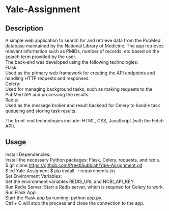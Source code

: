 # Yale-Assignment
## Description
A simple web application to search for and retrieve data from the PubMed database maintained by the National Library of Medicine. The app retrieves relevant information such as PMIDs, number of records, etc based on the search term provided by the user. \
The back-end was developed using the following technologies: \
Flask: \
Used as the primary web framework for creating the API endpoints and handling HTTP requests and responses. \
Celery: \
Used for managing background tasks, such as making requests to the PubMed API and processing the results. \
Redis: \
Used as the message broker and result backend for Celery to handle task queueing and storing task results.

The front-end technologies include: HTML, CSS, JavaScript (with the Fetch API).

## Usage
Install Dependencies: \
Install the necessary Python packages: Flask, Celery, requests, and redis. \
$ git clone https://github.com/PreetiSubbiah/Yale-Assignment.git \
$ cd Yale-Assigment $ pip install -r requirements.txt \
Set Environment Variables: \
Set the environment variables REDIS_URL and NCBI_API_KEY. \
Run Redis Server:
Start a Redis server, which is required for Celery to work. \
Run Flask App: \
Start the Flask app by running: python app.py. \
Ctrl + C will stop the process and close the connection to the app.
